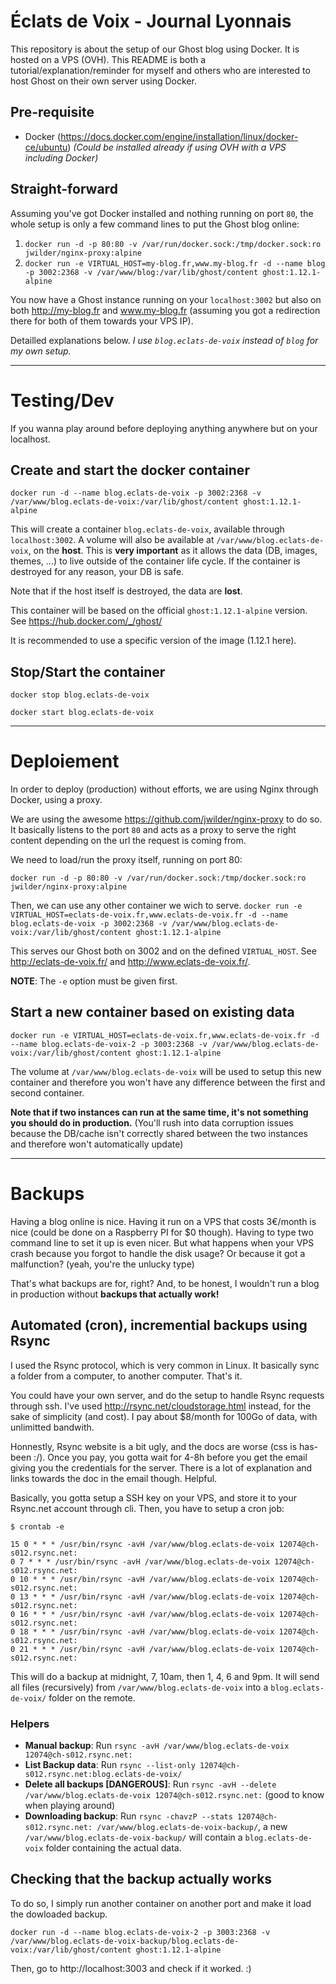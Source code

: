 # Éclats de Voix - Journal Lyonnais

This repository is about the setup of our Ghost blog using Docker. It is hosted on a VPS (OVH).
This README is both a tutorial/explanation/reminder for myself and others who are interested to host Ghost on their own server using Docker.

## Pre-requisite

- Docker (https://docs.docker.com/engine/installation/linux/docker-ce/ubuntu) *(Could be installed already if using OVH with a VPS including Docker)*

## Straight-forward

Assuming you've got Docker installed and nothing running on port `80`, the whole setup is only a few command lines to put the Ghost blog online:

1. `docker run -d -p 80:80 -v /var/run/docker.sock:/tmp/docker.sock:ro jwilder/nginx-proxy:alpine`
1. `docker run -e VIRTUAL_HOST=my-blog.fr,www.my-blog.fr -d --name blog -p 3002:2368 -v /var/www/blog:/var/lib/ghost/content ghost:1.12.1-alpine`

You now have a Ghost instance running on your `localhost:3002` but also on both http://my-blog.fr and www.my-blog.fr (assuming you got a redirection there for both of them towards your VPS IP).

Detailled explanations below. *I use `blog.eclats-de-voix` instead of `blog` for my own setup.*

---

# Testing/Dev

If you wanna play around before deploying anything anywhere but on your localhost.

## Create and start the docker container

`docker run -d --name blog.eclats-de-voix -p 3002:2368 -v /var/www/blog.eclats-de-voix:/var/lib/ghost/content ghost:1.12.1-alpine`

This will create a container `blog.eclats-de-voix`, available through `localhost:3002`.
A volume will also be available at `/var/www/blog.eclats-de-voix`, on the **host**. This is **very important** as it allows the data (DB, images, themes, ...) to live outside of the container life cycle. If the container is destroyed for any reason, your DB is safe.

Note that if the host itself is destroyed, the data are **lost**.

This container will be based on the official `ghost:1.12.1-alpine` version. See https://hub.docker.com/_/ghost/

It is recommended to use a specific version of the image (1.12.1 here).

## Stop/Start the container

`docker stop blog.eclats-de-voix`

`docker start blog.eclats-de-voix`

---

# Deploiement

In order to deploy (production) without efforts, we are using Nginx through Docker, using a proxy.

We are using the awesome https://github.com/jwilder/nginx-proxy to do so. It basically listens to the port `80` and acts as a proxy to serve the right content depending on the url the request is coming from.

We need to load/run the proxy itself, running on port 80:

`docker run -d -p 80:80 -v /var/run/docker.sock:/tmp/docker.sock:ro jwilder/nginx-proxy:alpine`

Then, we can use any other container we wich to serve.
`docker run -e VIRTUAL_HOST=eclats-de-voix.fr,www.eclats-de-voix.fr -d --name blog.eclats-de-voix -p 3002:2368 -v /var/www/blog.eclats-de-voix:/var/lib/ghost/content ghost:1.12.1-alpine`

This serves our Ghost both on 3002 and on the defined `VIRTUAL_HOST`. See http://eclats-de-voix.fr/ and http://www.eclats-de-voix.fr/.

**NOTE**: The `-e` option must be given first.

## Start a new container based on existing data

`docker run -e VIRTUAL_HOST=eclats-de-voix.fr,www.eclats-de-voix.fr -d --name blog.eclats-de-voix-2 -p 3003:2368 -v /var/www/blog.eclats-de-voix:/var/lib/ghost/content ghost:1.12.1-alpine`

The volume at `/var/www/blog.eclats-de-voix` will be used to setup this new container and therefore you won't have any difference between the first and second container.

**Note that if two instances can run at the same time, it's not something you should do in production.** (You'll rush into data corruption issues because the DB/cache isn't correctly shared between the two instances and therefore won't automatically update)

---

# Backups

Having a blog online is nice. Having it run on a VPS that costs 3€/month is nice (could be done on a Raspberry PI for $0 though). Having to type two command line to set it up is even nicer. But what happens when your VPS crash because you forgot to handle the disk usage? Or because it got a malfunction? (yeah, you're the unlucky type)

That's what backups are for, right? And, to be honest, I wouldn't run a blog in production without **backups that actually work!**

## Automated (cron), incremential backups using Rsync

I used the Rsync protocol, which is very common in Linux. It basically sync a folder from a computer, to another computer. That's it.

You could have your own server, and do the setup to handle Rsync requests through ssh. I've used http://rsync.net/cloudstorage.html instead, for the sake of simplicity (and cost). I pay about $8/month for 100Go of data, with unlimitted bandwith.

Honnestly, Rsync website is a bit ugly, and the docs are worse (css is has-been :/). Once you pay, you gotta wait for 4-8h before you get the email giving you the credentials for the server. There is a lot of explanation and links towards the doc in the email though. Helpful.

Basically, you gotta setup a SSH key on your VPS, and store it to your Rsync.net account through cli. Then, you have to setup a cron job:

```
$ crontab -e

15 0 * * * /usr/bin/rsync -avH /var/www/blog.eclats-de-voix 12074@ch-s012.rsync.net:
0 7 * * * /usr/bin/rsync -avH /var/www/blog.eclats-de-voix 12074@ch-s012.rsync.net:
0 10 * * * /usr/bin/rsync -avH /var/www/blog.eclats-de-voix 12074@ch-s012.rsync.net:
0 13 * * * /usr/bin/rsync -avH /var/www/blog.eclats-de-voix 12074@ch-s012.rsync.net:
0 16 * * * /usr/bin/rsync -avH /var/www/blog.eclats-de-voix 12074@ch-s012.rsync.net:
0 18 * * * /usr/bin/rsync -avH /var/www/blog.eclats-de-voix 12074@ch-s012.rsync.net:
0 21 * * * /usr/bin/rsync -avH /var/www/blog.eclats-de-voix 12074@ch-s012.rsync.net:
```

This will do a backup at midnight, 7, 10am, then 1, 4, 6 and 9pm. It will send all files (recursively) from `/var/www/blog.eclats-de-voix` into a `blog.eclats-de-voix/` folder on the remote.

### Helpers

- **Manual backup**: Run `rsync -avH /var/www/blog.eclats-de-voix 12074@ch-s012.rsync.net:`
- **List Backup data**: Run `rsync --list-only 12074@ch-s012.rsync.net:blog.eclats-de-voix/`
- **Delete all backups [DANGEROUS]**: Run `rsync -avH --delete /var/www/blog.eclats-de-voix 12074@ch-s012.rsync.net:` (good to know when playing around)
- **Downloading backup**: Run `rsync -chavzP --stats 12074@ch-s012.rsync.net: /var/www/blog.eclats-de-voix-backup/`, a new `/var/www/blog.eclats-de-voix-backup/` will contain a `blog.eclats-de-voix` folder containing the actual data.

## Checking that the backup actually works

To do so, I simply run another container on another port and make it load the dowloaded backup.

`docker run -d --name blog.eclats-de-voix-2 -p 3003:2368 -v /var/www/blog.eclats-de-voix-backup/blog.eclats-de-voix:/var/lib/ghost/content ghost:1.12.1-alpine`

Then, go to http://localhost:3003 and check if it worked. :)


